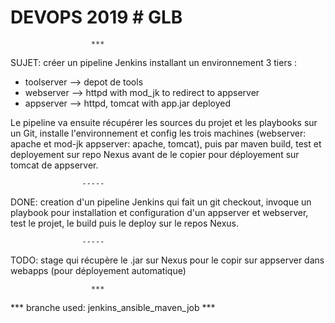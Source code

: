  # DEVOPS 2019 # GLB #

                      ***
SUJET:
créer un pipeline Jenkins installant un environnement 3 tiers :
  - toolserver --> depot de tools
  - webserver  --> httpd with mod_jk to redirect to appserver
  - appserver  --> httpd, tomcat with app.jar deployed
  
Le pipeline va ensuite récupérer les sources du projet et les playbooks sur un Git, installe l'environnement et config les trois machines (webserver: apache et mod-jk appserver: apache, tomcat), puis par maven build, test et deployement sur repo Nexus avant de le copier pour déployement sur tomcat de appserver.

                    -----

DONE:
creation d'un pipeline Jenkins qui fait un git checkout, invoque un playbook pour installation et configuration d'un appserver et webserver, test le projet, le build puis le deploy sur le repos Nexus.

                    -----

TODO:
stage qui récupère le .jar sur Nexus pour le copir sur appserver dans webapps (pour déployement automatique)

                      ***

*** branche used: jenkins_ansible_maven_job ***
